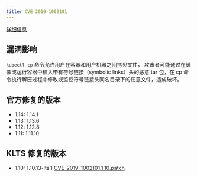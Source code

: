 ```yaml
---
title: CVE-2019-1002101
---
```


[详细信息](https://www.cvedetails.com/cve/CVE-2019-1002101)

## 漏洞影响

`kubectl cp` 命令允许用户在容器和用户机器之间拷贝文件，
攻击者可能通过在镜像或运行容器中植入带有符号链接（symbolic links）头的恶意 tar 包，在 cp 命令执行解压过程中修改或监控符号链接头同名目录下的任意文件，造成破坏。

## 官方修复的版本

- 1.14: 1.14.1
- 1.13: 1.13.6
- 1.12: 1.12.8
- 1.11: 1.11.10

## KLTS 修复的版本

- 1.10: 1.10.13-lts.1 [CVE-2019-1002101.1.10.patch](https://github.com/klts-io/kubernetes-lts/raw/master/patches/CVE-2019-1002101.1.10.patch)
